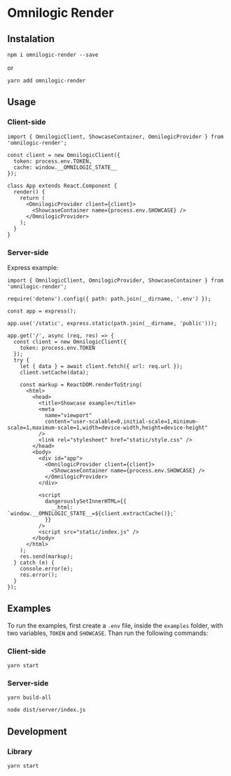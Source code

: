# Omnilogic Render

## Instalation

`npm i omnilogic-render --save`

or

`yarn add omnilogic-render`

## Usage

### Client-side

```
import { OmnilogicClient, ShowcaseContainer, OmnilogicProvider } from 'omnilogic-render';

const client = new OmnilogicClient({
  token: process.env.TOKEN,
  cache: window.__OMNILOGIC_STATE__
});

class App extends React.Component {
  render() {
    return (
      <OmnilogicProvider client={client}>
        <ShowcaseContainer name={process.env.SHOWCASE} />
      </OmnilogicProvider>
    );
  }
}
```

### Server-side

Express example:

```
import { OmnilogicClient, OmnilogicProvider, ShowcaseContainer } from 'omnilogic-render';

require('dotenv').config({ path: path.join(__dirname, '.env') });

const app = express();

app.use('/static', express.static(path.join(__dirname, 'public')));

app.get('/', async (req, res) => {
  const client = new OmnilogicClient({
    token: process.env.TOKEN
  });
  try {
    let { data } = await client.fetch({ url: req.url });
    client.setCache(data);

    const markup = ReactDOM.renderToString(
      <html>
        <head>
          <title>Showcase example</title>
          <meta
            name="viewport"
            content="user-scalable=0,initial-scale=1,minimum-scale=1,maximum-scale=1,width=device-width,height=device-height"
          />
          <link rel="stylesheet" href="static/style.css" />
        </head>
        <body>
          <div id="app">
            <OmnilogicProvider client={client}>
              <ShowcaseContainer name={process.env.SHOWCASE} />
            </OmnilogicProvider>
          </div>

          <script
            dangerouslySetInnerHTML={{
              __html: `window.__OMNILOGIC_STATE__=${client.extractCache()};`
            }}
          />
          <script src="static/index.js" />
        </body>
      </html>
    );
    res.send(markup);
  } catch (e) {
    console.error(e);
    res.error();
  }
});
```

## Examples

To run the examples, first create a `.env` file, inside the `examples` folder, with two variables, `TOKEN` and `SHOWCASE`. Than run the following commands:

### Client-side

`yarn start`

### Server-side

`yarn build-all`

`node dist/server/index.js`

## Development

### Library

`yarn start`
